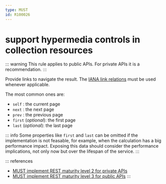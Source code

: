```yaml
---
type: MUST
id: R100026
---
```


# support hypermedia controls in collection resources

::: warning
This rule applies to public APIs. For private APIs it is a recommendation.
  :::

Provide links to navigate the result.
The [IANA link relations](http://www.iana.org/assignments/link-relations/link-relations.xhtml) must be used whenever applicable.

The most common ones are:

- `self` : the current page
- `next` : the next page
- `prev` : the previous page
- `first` (_optional_): the first page
- `last` (_optional_): the last page

::: info
Some properties like `first` and `last` can be omitted if the implementation is not feasable, for example, when the calculation has a big performance impact.
Exposing this data should consider the performance implications, not only now but over the lifespan of the service.
:::

::: references

- [MUST implement REST maturity level 2 for private APIs](./guidelines/020_guidelines/040_hypermedia/1010_must-implement-rest-maturity-level-2-for-private-apis.md)
- [MUST implement REST maturity level 3 for public APIs](./guidelines/020_guidelines/040_hypermedia/1020_must-implement-rest-maturity-level-3-for-public-apis.md)
  :::

